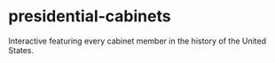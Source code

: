 presidential-cabinets
=====================

Interactive featuring every cabinet member in the history of the United States.
